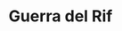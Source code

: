 ﻿---
title: "Guerra del Rif"
permalink: periodes_793.html
layout: periode
dataInici: 1911-06-08
dataFi: 1927-05-27
sidebar: periodes
pares:
  - 651:
    title: "Período de entreguerras"
    dataInici: "(1918-11-11)"
    dataFi: "(1939-09-01)"

fills:
jocsPrincipals:
jocsEscenaris:
  - title: "The End of Abd-el-Krim: Morocco 1926"
    bggId: 14942
    dataInici: 1926
    dataFi: 

jocsEpoca:
jocsEpocaEscenaris:
---
